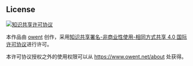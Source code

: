 
License
------

[ ![知识共享许可协议](https://i.creativecommons.org/l/by-nc-sa/4.0/88x31.png) ](https://creativecommons.org/licenses/by-nc-sa/4.0/)

本作品由 [owent](//www.owent.net) 创作，采用[知识共享署名-非商业性使用-相同方式共享 4.0 国际许可协议](//creativecommons.org/licenses/by-nc-sa/4.0/)进行许可。

本许可协议授权之外的使用权限可以从 https://www.owent.net/about 处获得。